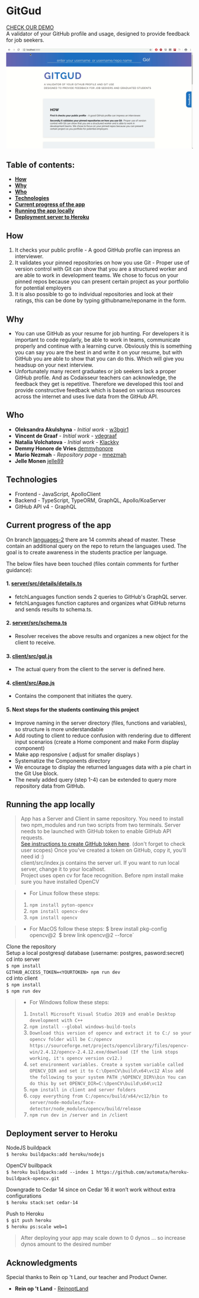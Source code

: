 # GitGud

[CHECK OUR DEMO](https://gityougud.herokuapp.com/) <br>
A validator of your GitHub profile and usage, designed to provide feedback for job seekers. <br>

![](https://github.com/Official-Codaisseur-Graduate/git-gud/blob/master/demo.gif)

## Table of contents:

* **[How](#how)**
* **[Why](#why)**
* **[Who](#who)**
* **[Technologies](#technologies)**
* **[Current progress of the app](#current-progress-of-the-app)**
* **[Running the app locally](#running-the-app-locally)**
* **[Deployment server to Heroku](#deployment-server-to-heroku)**

## How

1. It checks your public profile - A good GitHub profile can impress an interviewer.
2. It validates your pinned repositories on how you use Git - Proper use of version control with Git can show that you are a structured worker and are able to work in development teams. We chose to focus on your pinned repos because you can present certain project as your portfolio for potential employers
3. It is also possible to go to individual repositories and look at their ratings, this can be done by typing githubname/reponame in the form. 

## Why

* You can use GitHub as your resume for job hunting. For developers it is important to code regularly, be able to work in teams, communicate properly and continue with a learning curve. Obviously this is something you can say you are the best in and write it on your resume, but with GitHub you are able to show that you can do this. Which will give you headsup on your next interview.
* Unfortunately many recent graduates or job seekers lack a proper GitHub profile. And as Codaisseur teachers can acknowledge, the feedback they get is repetitive. Therefore we developed this tool and provide constructive feedback which is based on various resources across the internet and uses live data from the GitHub API.

## Who

* **Oleksandra Akulshyna** - *Initial work* - [w3bgir1](https://github.com/w3bgir1)
* **Vincent de Graaf** - *Initial work* - [vdegraaf](https://github.com/vdegraaf)
* **Natalia Volchatova** - *Initial work* - [Klackky](https://github.com/Klackky)
* **Demmy Honore de Vries**    [demmyhonore](https://github.com/demmyhonore)
* **Mario Nezmah** - *Repository page* -  [mnezmah](https://github.com/mnezmah)
* **Jelle Monen**    [jelle89](https://github.com/jelle89)

## Technologies

* Frontend - JavaScript, ApolloClient <br>
* Backend - TypeScript, TypeORM,  GraphQL, Apollo/KoaServer <br>
* GitHub API v4 - GraphQL <br>

## Current progress of the app

On branch [languages-2](https://github.com/Official-Codaisseur-Graduate/git-gud/tree/languages-2) there are 14 commits ahead of master. These contain an additional query on the repo to return the languages used. The goal is to create awareness in the students practice per language.

The below files have been touched (files contain comments for further guidance):

#### 1. [server/src/details/details.ts](https://github.com/Official-Codaisseur-Graduate/git-gud/blob/languages-2/server/src/details/details.ts)

* fetchLanguages function sends 2 queries to GitHub's GraphQL server.
* fetchLanguages function captures and organizes what GitHub returns and sends results to schema.ts. 

#### 2. [server/src/schema.ts](https://github.com/Official-Codaisseur-Graduate/git-gud/blob/languages-2/server/src/schema.ts)

* Resolver receives the above results and organizes a new object for the client to receive.

#### 3. [client/src/gql.js](https://github.com/Official-Codaisseur-Graduate/git-gud/blob/languages-2/client/src/gql.js)

* The actual query from the client to the server is defined here.

#### 4. [client/src/App.js](https://github.com/Official-Codaisseur-Graduate/git-gud/blob/languages-2/client/src/App.js)

* Contains the component that initiates the query.

#### 5. Next steps for the students continuing this project

* Improve naming in the server directory (files, functions and variables), so structure is more understandable
* Add routing to client to reduce confusion with rendering due to different input scenarios (create a Home component and make Form display component)
* Make app responsive ( adjust for smaller displays )
* Systematize the Components directory
* We encourage to display the returned languages data with a pie chart in the Git Use block.
* The newly added query (step 1-4) can be extended to query more repository data from GitHub.

## Running the app locally
> App has a Server and  Client in same repository.
You need to install two npm_modules and run two scripts from two terminals.
> Server needs to be launched with GitHub token to enable GitHub API requests. <br>
> [See instructions to create GitHub token here](https://help.github.com/en/articles/creating-a-personal-access-token-for-the-command-line). (don't forget to check user scopes)
Once you've created a token on GitHub, copy it, you'll need id :) <br>
> client/src/index.js contains the server url. 
> If you want to run local server, change it to your localhost.<br>
> Project uses open cv for face recognition. 
> Before npm install make sure you have installed OpenCV

> * For Linux follow these steps:
> 1. `npm install pyton-opencv` 
> 2. `npm install opencv-dev` 
> 3. `npm install opencv` <br>

> * For MacOS follow these steps:
> $ brew install pkg-config opencv@2`
>`$ brew link opencv@2 --force` 

Clone the repository <br>
Setup a local postgresql database (username: postgres, pasword:secret)<br>
cd into server <br>
 `$ npm install` <br> 
 `GITHUB_ACCESS_TOKEN=<YOURTOKEN> npm run dev` <br>
cd into client <br>
 `$ npm install` <br>
 `$ npm run dev` <br>


> * For Windows follow these steps:
> 1. `Install Microsoft Visual Studio 2019 and enable Desktop development with C++` 
> 2. `npm install --global windows-build-tools` 
> 3. `Download this version of opencv and extract it to C:/ so your opencv folder will be C:/opencv
https://sourceforge.net/projects/opencvlibrary/files/opencv-win/2.4.12/opencv-2.4.12.exe/download
(If the link stops working, it's opencv version cv12.)`
> 4. `set environment variables. Create a system variable called OPENCV_DIR and set it to C:\OpenCV\build\x64\vc12
Also add the following to your system PATH ;%OPENCV_DIR%\bin
You can do this by set OPENCV_DIR=C:\OpenCV\build\x64\vc12`
> 5. `npm install in client and server folders`
> 6. `copy everything from C:/opencv/build/x64/vc12/bin to server/node-modules/face-detector/node_modules/opencv/build/release`
> 7. `npm run dev in /server and in /client`<br>


## Deployment server to Heroku

NodeJS buildpack <br>
 `$ heroku buildpacks:add heroku/nodejs` <br>

OpenCV builbpack <br>
 `$ heroku buildpacks:add --index 1 https://github.com/automata/heroku-buildpack-opencv.git` <br>

Downgrade to Cedar 14 since on Cedar 16 it won’t work without extra configurations <br>
 `$ heroku stack:set cedar-14` <br>

Push to Heroku <br>
 `$ git push heroku` <br>
 `$ heroku ps:scale web=1` <br>

> After deploying your app may scale down to 0 dynos
> ... so increase dynos amount to the desired number

## Acknowledgments

Special thanks to Rein op 't Land, our teacher and Product Owner. 

* **Rein op 't Land** - [ReinoptLand](https://github.com/Reinoptland)

